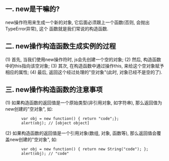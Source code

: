 ## 一. new是干嘛的?
new操作符用来生成一个新的对象, 它后面必须跟上一个函数(否则, 会抛出TypeError异常), 这个
函数就是我们常说的构造函数.

## 二. new操作构造函数生成实例的过程
(1) 首先, 当我们使用new操作符时, js会先创建一个空的对象;
(2) 然后, 构造函数中的this指向该空对象;
(3) 其次, 在构造函数中通过操作this, 来给这个空对象赋予相应的属性;
(4) 最后, 返回这个经过处理的"空对象"(此时, 对象已经不是空的了).

## 三. new操作构造函数的注意事项
(1) 如果构造函数的返回值是一个原始类型(非引用对象, 如字符串), 那么返回值为new创建的"空对象", 如:
````
       var obj = new function() { return "code";};
       alert(obj); // [object object]
````
(2) 如果构造函数的返回值是一个引用对象(数组, 对象, 函数等), 那么返回值会覆盖new创建的"空对象", 如:
````
       var obj = new function() { return new String("code"); };
       alert(obj); // "code"
````
